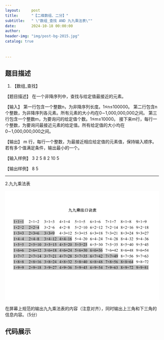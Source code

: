 ```yaml
---
layout:     post
title:      "【二维数组、二分】"
subtitle:   " \"数组_查找 AND 九九乘法表\""
date:       2024-10-18 00:00:00
author:     
header-img: "img/post-bg-2015.jpg"
catalog: true


---
```


## 题目描述

1. 【数组_查找】

【题目描述】
在一个非降序列中，查找与给定值最接近的元素。

【输入】
第一行包含一个整数n，为非降序列长度。1≤n≤100000。
第二行包含n个整数，为非降序列各元素。所有元素的大小均在0∼1,000,000,000之间。
第三行包含一个整数m，为要询问的给定值个数。1≤m≤10000。
接下来m行，每行一个整数，为要询问最接近元素的给定值。所有给定值的大小均在0∼1,000,000,000之间。

【输出】
m 行，每行一个整数，为最接近相应给定值的元素值，保持输入顺序。若有多个值满足条件，输出最小的一个。

【输入样例】
3
2 5 8
2
10
5

【输出样例】
8
5

---

2.九九乘法表

![九九乘法表](https://raw.githubusercontent.com/Fightingshine/Fightingshine.github.io/refs/heads/master/img/in-post/%E4%B9%9D%E4%B9%9D%E4%B9%98%E6%B3%95%E8%A1%A8.jpg "简简单单乘法表")

在屏幕上规范的输出九九乘法表的内容（注意对齐），同时输出上三角和下三角的信息内容。（5分）

## 代码展示
